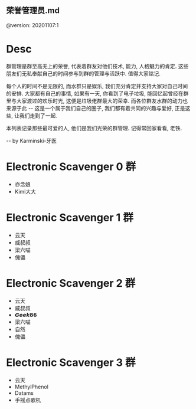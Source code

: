荣誉管理员.md
-------------

@version: 20201107:1


# Desc

群管理是群至高无上的荣誉, 代表着群友对他们技术, 能力, 人格魅力的肯定. 这些朋友们无私奉献自己的时间参与到群的管理与活跃中. 值得大家铭记.  

每个人的时间不是无限的, 而水群只是娱乐, 我们充分肯定并支持大家对自己时间的安排. 大家都有自己的事情, 如果有一天, 你看到了电子垃圾, 能回忆起曾经在群里与大家渡过的欢乐时光, 这便是垃圾佬群最大的荣幸. 而各位群友水群的动力也来源于此 -- 这是一个属于我们自己的圈子, 我们都有着共同的兴趣与爱好, 正是这些, 让我们走到了一起.  

本列表记录那些最可爱的人, 他们是我们光荣的群管理. 记得常回家看看, 老铁.  

-- by Karminski-牙医  



# Electronic Scavenger 0 群

- 亦念娘
- Kimi大大

# Electronic Scavenger 1 群

- 云天
- 威叔叔
- 梁六喵
- 傀儡

# Electronic Scavenger 2 群

- 云天
- 威叔叔
- 𝙂𝙚𝙚𝙠𝟴𝟲
- 梁六喵
- 自然
- 傀儡

# Electronic Scavenger 3 群

- 云天
- MethylPhenol
- Datams
- 手摇点歌机
